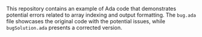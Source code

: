 This repository contains an example of Ada code that demonstrates potential errors related to array indexing and output formatting. The `bug.ada` file showcases the original code with the potential issues, while `bugSolution.ada` presents a corrected version.